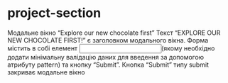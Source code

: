 # project-section

Модальне вікно “Explore our new chocolate first”
Текст “EXPLORE OUR NEW CHOCOLATE FIRST!” є заголовком модального вікна.
Форма містить в собі елемент <input>(якому необхідно додати мінімальну валідацію даних для введення за допомогою атрибуту pattern) та кнопку “Submit”.
Кнопка “Submit” типу submit закриває модальне вікно
